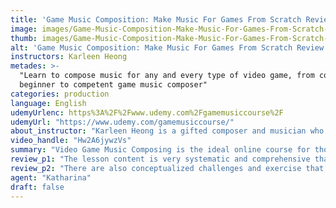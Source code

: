 ```yaml
---
title: 'Game Music Composition: Make Music For Games From Scratch Review'
image: images/Game-Music-Composition-Make-Music-For-Games-From-Scratch-Review.jpeg
thumb: images/Game-Music-Composition-Make-Music-For-Games-From-Scratch-Review.jpeg
alt: 'Game Music Composition: Make Music For Games From Scratch Review'
instructors: Karleen Heong
metades: >-
  "Learn to compose music for any and every type of video game, from complete
  beginner to competent game music composer"
categories: production
language: English
udemyUrlenc: https%3A%2F%2Fwww.udemy.com%2Fgamemusiccourse%2F
udemyUrl: "https://www.udemy.com/gamemusiccourse/"
about_instructor: "Karleen Heong is a gifted composer and musician who teaches a quality and comprehensible learning experience for those who aspire to become a game music composer. Her mastery in music will help you understand the concepts of music theory, composition and game music basics."
video_handle: "Hw2A6jywzVs"
summary: "Video Game Music Composing is the ideal online course for those who wants to compose any game music with no prior music knowledge. This course provides comprehensive lessons and necessary skillset for boosting the  students’ confidence and ability in game music making."
review_p1: "The lesson content is very systematic and comprehensive that it provides instructions that are easy to follow which makes the students learn quickly. The instructor has a competent way of prepping the students to set up what they need to understand before the specific lesson is explained. It has a basic music theory along the way that will guide the students who don’t have knowledge in music concepts.  This course also covers the different applications of game music in every genre, plus the visual instruction and the personal insight of a very good instructor that will aid the students in remembering the concepts that are often forgotten."
review_p2: "There are also conceptualized challenges and exercise that will help monitor the students’ progress on how they understood the lessons and how they have applied it in terms of game music making. Not only that it is helpful for those who want to pursue game music with no prior knowledge in music, but also it gives a lot of creative ideas to some music experts who want to have a good head-start in-game music composing. The detailed examples in every lesson are very helpful on how they can integrate the learnings that they have learned to compose a video game music."
agent: "Katharina"
draft: false
---
```



